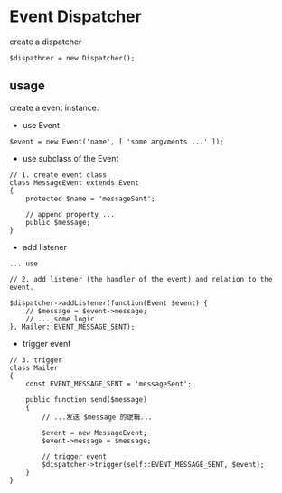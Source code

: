 # Event Dispatcher

create a dispatcher

```
$dispathcer = new Dispatcher();
```

## usage

create a event instance.

- use Event

```
$event = new Event('name', [ 'some argvments ...' ]);
```

- use subclass of the Event

```
// 1. create event class
class MessageEvent extends Event
{
    protected $name = 'messageSent';
    
    // append property ... 
    public $message;
}

```

- add listener

```
... use

// 2. add listener (the handler of the event) and relation to the event.

$dispatcher->addListener(function(Event $event) {
    // $message = $event->message;
    // ... some logic
}, Mailer::EVENT_MESSAGE_SENT);
```

- trigger event

```
// 3. trigger 
class Mailer
{
    const EVENT_MESSAGE_SENT = 'messageSent';

    public function send($message)
    {
        // ...发送 $message 的逻辑...

        $event = new MessageEvent;
        $event->message = $message;
        
        // trigger event
        $dispatcher->trigger(self::EVENT_MESSAGE_SENT, $event);
    }
}
```